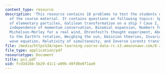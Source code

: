 ```yaml
---
content_type: resource
description: 'This resource contains 18 problems to test the students understanding
  of the course material. It contains questions on following topics: Speeds, The travels
  of elementary particles, Galilean transformation on a ship ? Case I, Case II, Frame
  independence of momentum conservation, Binomial expansion, Numbers for Michelson-Morley,
  Michelson-Morley for a real wind, Ehrenfest?s thought experiment, Aberration due
  to the Earth?s rotation, Weighing the sun, Emission theories, Invariance of the
  wave equation, Relativity of simultaneity, and Inverse Lorentz transformation.'
file: /media/https%3A/open-learning-course-data-rc.s3.amazonaws.com/8-20-introduction-to-special-relativity-january-iap-2005/fcd3d16b5b2941c1a09b49fd8e0f1aa9_ps1.pdf
file_type: application/pdf
resourcetype: Document
title: ps1.pdf
uid: fcd3d16b-5b29-41c1-a09b-49fd8e0f1aa9
---
```


